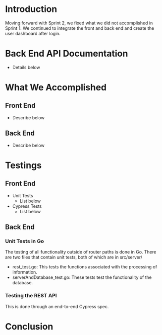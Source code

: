 # Introduction
Moving forward with Sprint 2, we fixed what we did not accomplished in Sprint 1. We continued to integrate the front and back end and create the user dashboard after login.

# Back End API Documentation
* Details below


# What We Accomplished
## Front End
* Describe below


## Back End
* Describe below


# Testings
## Front End 
* Unit Tests
  * List below
* Cypress Tests
  * List below


## Back End
### Unit Tests in Go
The testing of all functionality outside of router paths is done in Go. There are two files that contain unit tests, both of which are in src/server/
* rest_test.go: This tests the functions associated with the processing of information.
* serverAndDatabase_test.go: These tests test the functionality of the database.
### Testing the REST API
This is done through an end-to-end Cypress spec.


# Conclusion


